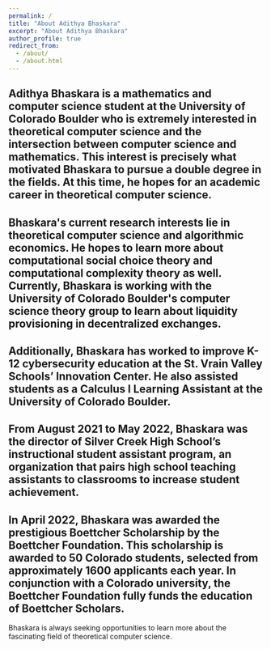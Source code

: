 ```yaml
---
permalink: /
title: "About Adithya Bhaskara"
excerpt: "About Adithya Bhaskara"
author_profile: true
redirect_from: 
  - /about/
  - /about.html
---
```


Adithya Bhaskara is a mathematics and computer science student at the University of Colorado Boulder who is extremely interested in theoretical computer science and the intersection between computer science and mathematics. This interest is precisely what motivated Bhaskara to pursue a double degree in the fields. At this time, he hopes for an academic career in theoretical computer science. 
------
Bhaskara's current research interests lie in theoretical computer science and algorithmic economics. He hopes to learn more about computational social choice theory and computational complexity theory as well. Currently, Bhaskara is working with the University of Colorado Boulder's computer science theory group to learn about liquidity provisioning in decentralized exchanges. 
------
Additionally, Bhaskara has worked to improve K-12 cybersecurity education at the St. Vrain Valley Schools’ Innovation Center. He also assisted students as a Calculus I Learning Assistant at the University of Colorado Boulder. 
------
From August 2021 to May 2022, Bhaskara was the director of Silver Creek High School’s instructional student assistant program, an organization that pairs high school teaching assistants to classrooms to increase student achievement. 
------
In April 2022, Bhaskara was awarded the prestigious Boettcher Scholarship by the Boettcher Foundation. This scholarship is awarded to 50 Colorado students, selected from approximately 1600 applicants each year. In conjunction with a Colorado university, the Boettcher Foundation fully funds the education of Boettcher Scholars. 
------
Bhaskara is always seeking opportunities to learn more about the fascinating field of theoretical computer science.